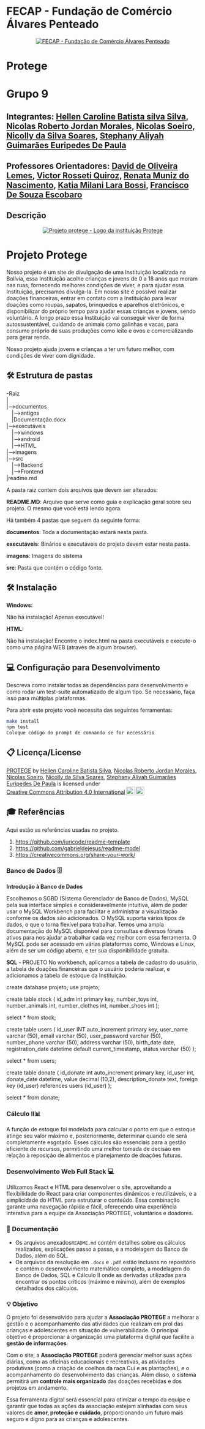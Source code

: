
# FECAP - Fundação de Comércio Álvares Penteado

<p align="center"><a href= "https://www.fecap.br/"><img src="https://encrypted-tbn0.gstatic.com/images?q=tbn:ANd9GcRhZPrRa89Kma0ZZogxm0pi-tCn_TLKeHGVxywp-LXAFGR3B1DPouAJYHgKZGV0XTEf4AE&usqp=CAU" alt="FECAP - Fundação de Comércio Álvares Penteado" border="0"></a>

</p>

# Protege
# Grupo 9

## Integrantes: <a href="https://www.linkedin.com/in/hellen-silva-87611b1b5?lipi=urn%3Ali%3Apage%3Ad_flagship3_profile_view_base_contact_details%3BIdK6fZt5S5uRHZkgOKY8GQ%3D%3D">Hellen Caroline Batista silva Silva</a>,  <a href="https://github.com/2024-2-MCC2/Projeto9">Nicolas Roberto Jordan Morales</a>, <a href="https://github.com/2024-2-MCC2/Projeto9">Nicolas Soeiro</a>, <a href="https://www.linkedin.com/in/nicolly-silva-soares-10b627171?lipi=urn%3Ali%3Apage%3Ad_flagship3_profile_view_base_contact_details%3Bc%2BtlfaxRQ3aiwqAvz3gOPA%3D%3D">Nicolly da Silva Soares</a>, <a href="https://www.linkedin.com/in/stephany-aliyah-4a2589321?lipi=urn%3Ali%3Apage%3Ad_flagship3_profile_view_base_contact_details%3Blp3zpBvDRYmqlDT9zx2VWQ%3D%3D">Stephany Aliyah Guimarães Euripedes De Paula</a>


## Professores Orientadores: <a href="linkedin.com/in/dolemes"> David de Oliveira Lemes</a>, <a href="https://github.com/2024-2-MCC2/Projeto9">Victor Rosseti Quiroz</a>, <a href="https://github.com/2024-2-MCC2/Projeto9"> Renata Muniz do Nascimento</a>, <a href="https://github.com/2024-2-MCC2/Projeto9">Katia Milani Lara Bossi</a>, <a href="https://github.com/2024-2-MCC2/Projeto9">Francisco De Souza Escobaro</a>

## Descrição
<p align="center">
    <a href="https://github.com/2024-2-MCC2/Projeto9/blob/main/Untitled%20design.png?raw=true" target="_blank">
        <img src="https://raw.githubusercontent.com/2024-2-MCC2/Projeto9/main/Untitled%20design.png" alt="Projeto protege - Logo da instituição Protege" border="0">
    </a>
</p>


</p>

# Projeto Protege

Nosso projeto é um site de divulgação de uma Instituição localizada na Bolívia, essa Instituição acolhe crianças e jovens de 0 a 18 anos que moram nas ruas, fornecendo melhores condições de viver, e para ajudar essa Instituição, precisamos divulga-la. 
Em nosso site é possível realizar doações financeiras, entrar em contato com a Instituição para levar doações como roupas, sapatos, brinquedos e aparelhos eletrônicos, e disponibilizar do próprio tempo para ajudar essas crianças e jovens, sendo voluntário. A longo prazo essa Instituição vai conseguir viver de forma autossustentável, cuidando de animais como galinhas e vacas, para consumo próprio de suas produções como leite e ovos e comercializando para gerar renda. 

Nosso projeto ajuda jovens e crianças a ter um futuro melhor, com condições de viver com dignidade.


## 🛠 Estrutura de pastas

-Raiz<br>
|<br>
|-->documentos<br>
  &emsp;|-->antigos<br>
  &emsp;|Documentação.docx<br>
|-->executáveis<br>
  &emsp;|-->windows<br>
  &emsp;|-->android<br>
  &emsp;|-->HTML<br>
|-->imagens<br>
|-->src<br>
  &emsp;|-->Backend<br>
  &emsp;|-->Frontend<br>
|readme.md<br>

A pasta raiz contem dois arquivos que devem ser alterados:

<b>README.MD</b>: Arquivo que serve como guia e explicação geral sobre seu projeto. O mesmo que você está lendo agora.

Há também 4 pastas que seguem da seguinte forma:

<b>documentos</b>: Toda a documentação estará nesta pasta.

<b>executáveis</b>: Binários e executáveis do projeto devem estar nesta pasta.

<b>imagens</b>: Imagens do sistema

<b>src</b>: Pasta que contém o código fonte.

## 🛠 Instalação

<b>Windows:</b>

Não há instalação! Apenas executável!

<b>HTML:</b>

Não há instalação!
Encontre o index.html na pasta executáveis e execute-o como uma página WEB (através de algum browser).

## 💻 Configuração para Desenvolvimento

Descreva como instalar todas as dependências para desenvolvimento e como rodar um test-suite automatizado de algum tipo. Se necessário, faça isso para múltiplas plataformas.

Para abrir este projeto você necessita das seguintes ferramentas:


```sh
make install
npm test
Coloque código do prompt de comnando se for necessário
```

## 📋 Licença/License
<p xmlns:cc="http://creativecommons.org/ns#" xmlns:dct="http://purl.org/dc/terms/"><a property="dct:title" rel="cc:attributionURL" href="https://github.com/2024-2-MCC2/Projeto9">PROTEGE</a> by <a rel="cc:attributionURL dct:creator" property="cc:attributionName" href="https://www.linkedin.com/in/hellen-silva-87611b1b5?lipi=urn%3Ali%3Apage%3Ad_flagship3_profile_view_base_contact_details%3BIdK6fZt5S5uRHZkgOKY8GQ%3D%3D">Hellen Caroline Batista Silva</a>, <a href="https://github.com/2024-2-MCC2/Projeto9">Nicolas Roberto Jordan Morales</a>, <a href="https://github.com/2024-2-MCC2/Projeto9">Nicolas Soeiro</a>, <a href="https://www.linkedin.com/in/nicolly-silva-soares-10b627171?lipi=urn%3Ali%3Apage%3Ad_flagship3_profile_view_base_contact_details%3Bc%2BtlfaxRQ3aiwqAvz3gOPA%3D%3D">Nicolly da Silva Soares</a>, <a href="https://www.linkedin.com/in/stephany-aliyah-4a2589321?lipi=urn%3Ali%3Apage%3Ad_flagship3_profile_view_base_contact_details%3Blp3zpBvDRYmqlDT9zx2VWQ%3D%3D">Stephany Aliyah Guimarães Euripedes De Paula</a> is licensed under <a href="https://creativecommons.org/licenses/by/4.0/?ref=chooser-v1" target="_blank" rel="license noopener noreferrer" style="display:inline-block;">Creative Commons Attribution 4.0 International<img style="height:22px!important;margin-left:3px;vertical-align:text-bottom;" src="https://mirrors.creativecommons.org/presskit/icons/cc.svg?ref=chooser-v1" alt=""><img style="height:22px!important;margin-left:3px;vertical-align:text-bottom;" src="https://mirrors.creativecommons.org/presskit/icons/by.svg?ref=chooser-v1" alt=""></a></p> 

## 🎓 Referências

Aqui estão as referências usadas no projeto.

1. <https://github.com/iuricode/readme-template>
2. <https://github.com/gabrieldejesus/readme-model>
3. <https://creativecommons.org/share-your-work/>


### Banco de Dados 🗄️ 

**Introdução à Banco de Dados**

Escolhemos o SGBD (Sistema Gerenciador de Banco de Dados), MySQL pela sua interface simples e consideravelmente intuitiva, além de poder usar o MySQL Workbench para facilitar e administrar a visualização conforme os dados são adicionados. O MySQL suporta vários tipos de dados, o que o torna flexível para trabalhar. Temos uma ampla documentação do MySQL disponível para consultas e diversos fóruns ativos para nos ajudar a trabalhar cada vez melhor com essa ferramenta. O MySQL pode ser acessado em várias plataformas como, Windows e Linux, além de ser um código aberto, e ter sua disponibilidade gratuita.

**SQL** - PROJETO
No workbench, aplicamos a tabela de cadastro do usuário, a tabela de doações financeiras que o usuário poderia realizar, e adicionamos a tabela de estoque da Instituição.

create database projeto;
use projeto;

create table stock (
id_adm int primary key,
number_toys int,
number_animals int,
number_clothes int,
number_shoes int
);

select * from stock;

create table users (
id_user INT auto_increment primary key,
user_name varchar (50),
email varchar (50),
user_password varchar (50),
number_phone varchar (50),
address varchar (50),
birth_date date,
registration_date datetime default current_timestamp,
status varchar (50)
);

select * from users;

create table donate (
id_donate int auto_increment primary key,
id_user int,
donate_date datetime,
value decimal (10,2),
description_donate text,
foreign key (id_user) references users (id_user)
);

select * from donate;


### Cálculo II📊

A função de estoque foi modelada para calcular o ponto em que o estoque atinge seu valor máximo e, posteriormente, determinar quando ele será completamente esgotado. Esses cálculos são essenciais para a gestão eficiente de recursos, permitindo uma melhor tomada de decisão em relação à reposição de alimentos e planejamento de doações futuras.


### Desenvolvimento Web Full Stack  💻 

Utilizamos React e HTML para desenvolver o site, aproveitando a flexibilidade do React para criar componentes dinâmicos e reutilizáveis, e a simplicidade do HTML para estruturar o conteúdo. Essa combinação garante uma navegação rápida e fácil, oferecendo uma experiência interativa para a equipe da Associação PROTEGE, voluntários e doadores.


### 📄 Documentação

- Os arquivos anexados`README.md` contém detalhes sobre os cálculos realizados, explicações passo a passo, e a modelagem do Banco de Dados, além do SQL.
- Os arquivos da resolução em `.docx` e `.pdf` estão inclusos no repositório e contém o desenvolvimento matemático completo, a modelagem do Banco de Dados, SQL e Cálculo II onde as derivadas utilizadas para encontrar os pontos críticos (máximo e mínimo), além de exemplos detalhados dos cálculos.

### 💡 Objetivo

O projeto foi desenvolvido para ajudar a **Associação PROTEGE** a melhorar a gestão e o acompanhamento das atividades que realizam em prol das crianças e adolescentes em situação de vulnerabilidade. O principal objetivo é proporcionar à organização uma plataforma digital que facilite a **gestão de informações**.

Com o site, a **Associação PROTEGE** poderá gerenciar melhor suas ações diárias, como as oficinas educacionais e recreativas, as atividades produtivas (como a criação de coelhos da raça Cui e as plantações), e o acompanhamento do desenvolvimento das crianças. Além disso, o sistema permitirá um **controle mais organizado** das doações recebidas e dos projetos em andamento.

Essa ferramenta digital será essencial para otimizar o tempo da equipe e garantir que todas as ações da associação estejam alinhadas com seus valores de **amor, proteção e cuidado**, proporcionando um futuro mais seguro e digno para as crianças e adolescentes.
